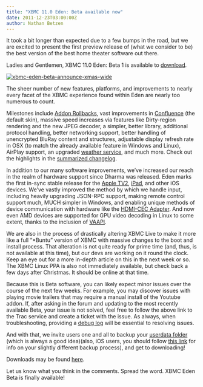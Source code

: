 ```yaml
---
title: "XBMC 11.0 Eden: Beta available now"
date: 2011-12-23T03:00:00Z
author: Nathan Betzen
---
```


It took a bit longer than expected due to a few bumps in the road, but we are excited to present the first preview release of (what we consider to be) the best version of the best home theater software out there.

Ladies and Gentlemen, XBMC 11.0 Eden: Beta 1 is available to [download](https://kodi.wiki/download/ "XBMC Eden Download").

[![xbmc-eden-beta-announce-xmas-wide](/sites/default/files/uploads/xbmc-eden-beta-announce-xmas-wide.webp "xbmc-eden-beta-announce-xmas-wide")](https://kodi.wiki/download/)

The sheer number of new features, platforms, and improvements to nearly every facet of the XBMC experience found within Eden are nearly too numerous to count.

Milestones include [Addon Rollbacks](https://kodi.wiki/natethomas/2011/10/20/xbmc-addon-rollbacks/ "XBMC Rollback Review"), vast improvements in [Confluence](https://kodi.wiki/natethomas/2011/10/07/xbmc-eden-skinning-changes/ "Confluence Update Review") (the default skin), massive speed increases via features like Dirty-region rendering and the new JPEG decoder, a simpler, better library, additional protocol handling, better networking support, better handling of unencrypted BluRay content and structures, adjustable display refresh rate in OSX (to match the already available feature in Windows and Linux), AirPlay support, an upgraded [weather service](https://www.wunderground.com/ "Thanks for your support, Weather Underground!"), and much more. Check out the highlights in the [summarized changelog](http://mirrors.xbmc.org/releases/11.0-Eden_beta1-changelog.txt).

In addition to our many software improvements, we’ve increased our reach in the realm of hardware support since Dharma was released. Eden marks the first in-sync stable release for the [Apple TV2](https://www.amazon.com/gp/product/B001FA1NK0/ref=as_li_ss_tl?ie=UTF8&tag=thfefi02-20&linkCode=as2&camp=1789&creative=390957&creativeASIN=B001FA1NK0 "Apple TV 2"), [iPad](https://www.apple.com/ipad/ "iPad"), and other iOS devices. We’ve vastly improved the method by which we handle input, including heavily upgrading JSON-RPC support, making remote control support much, MUCH simpler in Windows, and enabling unique methods of device communication with hardware like the [HDMI-CEC Adapter](https://www.pulse-eight.com/store/products/104-usb-hdmi-cec-adapter.aspx "USB CEC Adapter"). And now even AMD devices are supported for GPU video decoding in Linux to some extent, thanks to the inclusion of [VAAPI](https://en.wikipedia.org/wiki/Video_Acceleration_API "VAAPI Wiki Page").

We are also in the process of drastically altering XBMC Live to make it more like a full “\*Buntu” version of XBMC with massive changes to the boot and install process. That alteration is not quite ready for prime time (and, thus, is not available at this time), but our devs are working on it round the clock. Keep an eye out for a more in-depth article on this in the next week or so. The XBMC Linux PPA is also not immediately available, but check back a few days after Christmas. It should be online at that time.

Because this is Beta software, you can likely expect minor issues over the course of the next few weeks. For example, you may discover issues with playing movie trailers that may require a manual install of the Youtube addon. If, after asking in the forum and updating to the most recently available Beta, your issue is not solved, feel free to follow the above link to the Trac service and create a ticket with the issue. As always, when troubleshooting, providing a [debug log](https://kodi.wiki/view/Log_file "Info about XBMC Debug Logs") will be essential to resolving issues.

And with that, we invite users one and all to backup your [userdata folder](https://kodi.wiki/view/Userdata_folder "XBMC Userdata folder Wiki") (which is always a good idea)(also, iOS users, you should follow [this link](https://kodi.wiki/view/IOS_FAQ "Backing up XBMC for iOS") for info on your slightly different backup process), and get to downloading!

Downloads may be found [here](https://kodi.wiki/download/ "XBMC Downloads").

Let us know what you think in the comments. Spread the word. XBMC Eden Beta is finally available!
